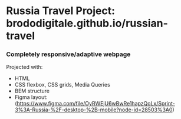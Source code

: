 # Russia Travel Project: brododigitale.github.io/russian-travel

### Completely responsive/adaptive webpage
Projected with:
* HTML
* CSS flexbox, CSS grids, Media Queries
* BEM structure
* Figma layout: (https://www.figma.com/file/OyRWEjU6wBwRe1hapzQoLx/Sprint-3%3A-Russia-%2F-desktop-%2B-mobile?node-id=28503%3A0)

